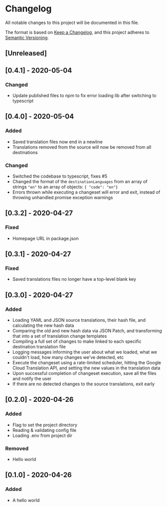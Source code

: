 # Changelog

All notable changes to this project will be documented in this file.

The format is based on [Keep a Changelog](https://keepachangelog.com/en/1.0.0/),
and this project adheres to [Semantic Versioning](https://semver.org/spec/v2.0.0.html).

## [Unreleased]

## [0.4.1] - 2020-05-04

### Changed

- Update published files to npm to fix error loading lib after switching to typescript

## [0.4.0] - 2020-05-04

### Added

- Saved translation files now end in a newline
- Translations removed from the source will now be removed from all destinations

### Changed

- Switched the codebase to typescript, fixes #5
- Changed the format of the `destinationLanguages` from an array of strings `"en"` to an array of objects: `{ "code": "en"}`
- Errors thrown while executing a changeset will error and exit, instead of throwing unhandled promise exception warnings

## [0.3.2] - 2020-04-27

### Fixed

- Homepage URL in package.json

## [0.3.1] - 2020-04-27

### Fixed

- Saved translations files no longer have a top-level blank key

## [0.3.0] - 2020-04-27

### Added

- Loading YAML and JSON source translations, their hash file, and calculating the new hash data
- Comparing the old and new hash data via JSON Patch, and transforming that into a set of translation change templates
- Compiling a full set of changes to make linked to each specific destination translation file
- Logging messages informing the user about what we loaded, what we couldn't load, how many changes we've detected, etc
- Execute the changeset using a rate-limited scheduler, hitting the Google Cloud Translation API, and setting the new values in the translation data
- Upon successful completion of changeset execution, save all the files and notify the user
- If there are no detected changes to the source translations, exit early

## [0.2.0] - 2020-04-26

### Added

- Flag to set the project directory
- Reading & validating config file
- Loading .env from project dir

### Removed

- Hello world

## [0.1.0] - 2020-04-26

### Added

- A hello world
